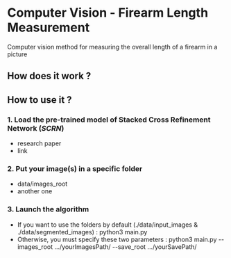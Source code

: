 # Computer Vision - Firearm Length Measurement
Computer vision method for measuring the overall length of a firearm in a picture

## How does it work ? 


## How to use it ?
### **1. Load the pre-trained model of Stacked Cross Refinement Network (*SCRN*)**
- research paper
- link

### **2. Put your image(s) in a specific folder**
- data/images_root
- another one

### **3. Launch the algorithm**
- If you want to use the folders by default (./data/input_images & ./data/segmented_images) : 
    python3 main.py
- Otherwise, you must specify these two parameters :
    python3 main.py --images_root .../yourImagesPath/ --save_root .../yourSavePath/
